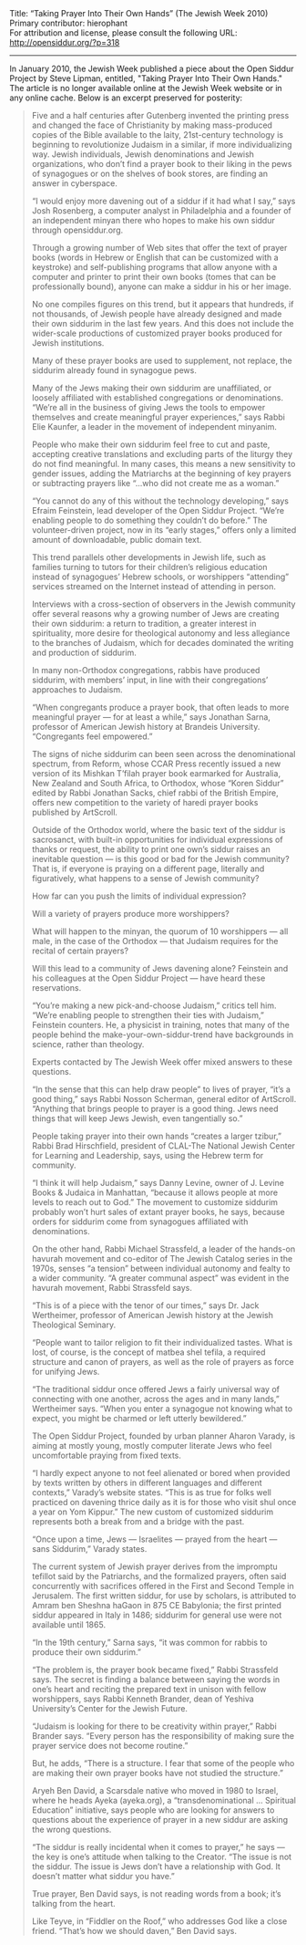 <html>
<head></head>
<body>
Title: “Taking Prayer Into Their Own Hands” (The Jewish Week 2010)<br />
Primary contributor: hierophant<br />
For attribution and license, please consult the following URL: <a href="http://opensiddur.org/?p=318">http://opensiddur.org/?p=318</a>
<p />
<hr />

In January 2010, the Jewish Week published a piece about the Open Siddur Project by Steve Lipman, entitled, "Taking Prayer Into Their Own Hands." The article is no longer available online at the Jewish Week website or in any online cache. Below is an excerpt preserved for posterity:

<blockquote>
Five and a half centuries after Gutenberg invented the printing press and changed the face of Christianity by making mass-produced copies of the Bible available to the laity, 21st-century technology is beginning to revolutionize Judaism in a similar, if more individualizing way. Jewish individuals, Jewish denominations and Jewish organizations, who don’t find a prayer book to their liking in the pews of synagogues or on the shelves of book stores, are finding an answer in cyberspace.

“I would enjoy more davening out of a siddur if it had what I say,” says Josh Rosenberg, a computer analyst in Philadelphia and a founder of an independent minyan there who hopes to make his own siddur through opensiddur.org.

Through a growing number of Web sites that offer the text of prayer books (words in Hebrew or English that can be customized with a keystroke) and self-publishing programs that allow anyone with a computer and printer to print their own books (tomes that can be professionally bound), anyone can make a siddur in his or her image.

No one compiles figures on this trend, but it appears that hundreds, if not thousands, of Jewish people have already designed and made their own siddurim in the last few years. And this does not include the wider-scale productions of customized prayer books produced for Jewish institutions.

Many of these prayer books are used to supplement, not replace, the siddurim already found in synagogue pews.

Many of the Jews making their own siddurim are unaffiliated, or loosely affiliated with established congregations or denominations. “We’re all in the business of giving Jews the tools to empower themselves and create meaningful prayer experiences,” says Rabbi Elie Kaunfer, a leader in the movement of independent minyanim.

People who make their own siddurim feel free to cut and paste, accepting creative translations and excluding parts of the liturgy they do not find meaningful. In many cases, this means a new sensitivity to gender issues, adding the Matriarchs at the beginning of key prayers or subtracting prayers like “...who did not create me as a woman.”

“You cannot do any of this without the technology developing,” says Efraim Feinstein, lead developer of the Open Siddur Project. “We’re enabling people to do something they couldn’t do before.” The volunteer-driven project, now in its “early stages,” offers only a limited amount of downloadable, public domain text.

This trend parallels other developments in Jewish life, such as families turning to tutors for their children’s religious education instead of synagogues’ Hebrew schools, or worshippers “attending” services streamed on the Internet instead of attending in person.

Interviews with a cross-section of observers in the Jewish community offer several reasons why a growing number of Jews are creating their own siddurim: a return to tradition, a greater interest in spirituality, more desire for theological autonomy and less allegiance to the branches of Judaism, which for decades dominated the writing and production of siddurim.

In many non-Orthodox congregations, rabbis have produced siddurim, with members’ input, in line with their congregations’ approaches to Judaism.

“When congregants produce a prayer book, that often leads to more meaningful prayer — for at least a while,” says Jonathan Sarna, professor of American Jewish history at Brandeis University. “Congregants feel empowered.”

The signs of niche siddurim can been seen across the denominational spectrum, from Reform, whose CCAR Press recently issued a new version of its Mishkan T’filah prayer book earmarked for Australia, New Zealand and South Africa, to Orthodox, whose “Koren Siddur” edited by Rabbi Jonathan Sacks, chief rabbi of the British Empire, offers new competition to the variety of haredi prayer books published by ArtScroll.

Outside of the Orthodox world, where the basic text of the siddur is sacrosanct, with built-in opportunities for individual expressions of thanks or request, the ability to print one own’s siddur raises an inevitable question — is this good or bad for the Jewish community? That is, if everyone is praying on a different page, literally and figuratively, what happens to a sense of Jewish community?

How far can you push the limits of individual expression?

Will a variety of prayers produce more worshippers?

What will happen to the minyan, the quorum of 10 worshippers — all male, in the case of the Orthodox — that Judaism requires for the recital of certain prayers?

Will this lead to a community of Jews davening alone? Feinstein and his colleagues at the Open Siddur Project –– have heard these reservations.

“You’re making a new pick-and-choose Judaism,” critics tell him. “We’re enabling people to strengthen their ties with Judaism,” Feinstein counters. He, a physicist in training, notes that many of the people behind the make-your-own-siddur-trend have backgrounds in science, rather than theology.

Experts contacted by The Jewish Week offer mixed answers to these questions.

“In the sense that this can help draw people” to lives of prayer, “it’s a good thing,” says Rabbi Nosson Scherman, general editor of ArtScroll. “Anything that brings people to prayer is a good thing. Jews need things that will keep Jews Jewish, even tangentially so.”

People taking prayer into their own hands “creates a larger tzibur,” Rabbi Brad Hirschfield, president of CLAL-The National Jewish Center for Learning and Leadership, says, using the Hebrew term for community.

“I think it will help Judaism,” says Danny Levine, owner of J. Levine Books & Judaica in Manhattan, “because it allows people at more levels to reach out to God.” The movement to customize siddurim probably won’t hurt sales of extant prayer books, he says, because orders for siddurim come from synagogues affiliated with denominations.

On the other hand, Rabbi Michael Strassfeld, a leader of the hands-on havurah movement and co-editor of The Jewish Catalog series in the 1970s, senses “a tension” between individual autonomy and fealty to a wider community. “A greater communal aspect” was evident in the havurah movement, Rabbi Strassfeld says.

“This is of a piece with the tenor of our times,” says Dr. Jack Wertheimer, professor of American Jewish history at the Jewish Theological Seminary. 

“People want to tailor religion to fit their individualized tastes. What is lost, of course, is the concept of matbea shel tefila, a required structure and canon of prayers, as well as the role of prayers as force for unifying Jews.

“The traditional siddur once offered Jews a fairly universal way of connecting with one another, across the ages and in many lands,” Wertheimer says. “When you enter a synagogue not knowing what to expect, you might be charmed or left utterly bewildered.”

The Open Siddur Project, founded by urban planner Aharon Varady, is aiming at mostly young, mostly computer literate Jews who feel uncomfortable praying from fixed texts.

“I hardly expect anyone to not feel alienated or bored when provided by texts written by others in different languages and different contexts,” Varady’s website states. “This is as true for folks well practiced on davening thrice daily as it is for those who visit shul once a year on Yom Kippur.” The new custom of customized siddurim represents both a break from and a bridge with the past.

“Once upon a time, Jews — Israelites — prayed from the heart — sans Siddurim,” Varady states.

The current system of Jewish prayer derives from the impromptu tefillot said by the Patriarchs, and the formalized prayers, often said concurrently with sacrifices offered in the First and Second Temple in Jerusalem. The first written siddur, for use by scholars, is attributed to Amram ben Sheshna haGaon in 875 CE Babylonia; the first printed siddur appeared in Italy in 1486; siddurim for general use were not available until 1865.

“In the 19th century,” Sarna says, “it was common for rabbis to produce their own siddurim.”

“The problem is, the prayer book became fixed,” Rabbi Strassfeld says. The secret is finding a balance between saying the words in one’s heart and reciting the prepared text in unison with fellow worshippers, says Rabbi Kenneth Brander, dean of Yeshiva University’s Center for the Jewish Future.

“Judaism is looking for there to be creativity within prayer,” Rabbi Brander says. “Every person has the responsibility of making sure the prayer service does not become routine.”

But, he adds, “There is a structure. I fear that some of the people who are making their own prayer books have not studied the structure.”

Aryeh Ben David, a Scarsdale native who moved in 1980 to Israel, where he heads Ayeka (ayeka.org), a “transdenominational ... Spiritual Education” initiative, says people who are looking for answers to questions about the experience of prayer in a new siddur are asking the wrong questions.

“The siddur is really incidental when it comes to prayer,” he says — the key is one’s attitude when talking to the Creator. “The issue is not the siddur. The issue is Jews don’t have a relationship with God. It doesn’t matter what siddur you have.”

True prayer, Ben David says, is not reading words from a book; it’s talking from the heart.

Like Teyve, in “Fiddler on the Roof,” who addresses God like a close friend. “That’s how we should daven,” Ben David says.
</blockquote>
</body>
</html>
